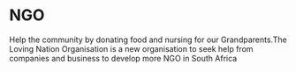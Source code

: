 # NGO
Help the community by donating food and nursing for our Grandparents.The Loving Nation Organisation is a new organisation to seek help from companies and business to develop more NGO in South Africa
